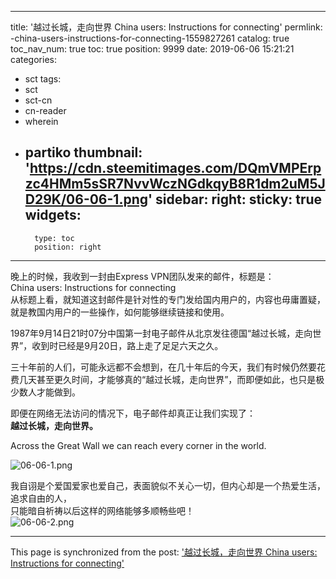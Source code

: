 
---
title: '越过长城，走向世界 China users: Instructions for connecting'
permlink: -china-users-instructions-for-connecting-1559827261
catalog: true
toc_nav_num: true
toc: true
position: 9999
date: 2019-06-06 15:21:21
categories:
- sct
tags:
- sct
- sct-cn
- cn-reader
- wherein
- partiko
thumbnail: 'https://cdn.steemitimages.com/DQmVMPErpzc4HMm5sSR7NvvWczNGdkqyB8R1dm2uM5JD29K/06-06-1.png'
sidebar:
    right:
        sticky: true
widgets:
    -
        type: toc
        position: right
---


晚上的时候，我收到一封由Express VPN团队发来的邮件，标题是：<br />
China users: Instructions for connecting <br />
从标题上看，就知道这封邮件是针对性的专门发给国内用户的，内容也毋庸置疑，就是教国内用户的一些操作，如何能够继续链接和使用。<br />

1987年9月14日21时07分中国第一封电子邮件从北京发往德国“越过长城，走向世界”，收到时已经是9月20日，路上走了足足六天之久。<br />

三十年前的人们，可能永远都不会想到，在几十年后的今天，我们有时候仍然要花费几天甚至更久时间，才能够真的“越过长城，走向世界”，而即便如此，也只是极少数人才能做到。<br />

即便在网络无法访问的情况下，电子邮件却真正让我们实现了：<br />
**越过长城，走向世界。** <br /> 

Across the Great Wall we can reach every corner in the world. 

![06-06-1.png](https://cdn.steemitimages.com/DQmVMPErpzc4HMm5sSR7NvvWczNGdkqyB8R1dm2uM5JD29K/06-06-1.png)

我自诩是个爱国爱家也爱自己，表面貌似不关心一切，但内心却是一个热爱生活，追求自由的人，<br />
只能暗自祈祷以后这样的网络能够多顺畅些吧！<br />
![06-06-2.png](https://cdn.steemitimages.com/DQmXQXeECpNMoS4y8Bc46z6AquADt56iNnK6VZkuTYUDpkZ/06-06-2.png)

- - -

This page is synchronized from the post: ['越过长城，走向世界 China users: Instructions for connecting'](https://steemit.com/@rivalhw/-china-users-instructions-for-connecting-1559827261)
